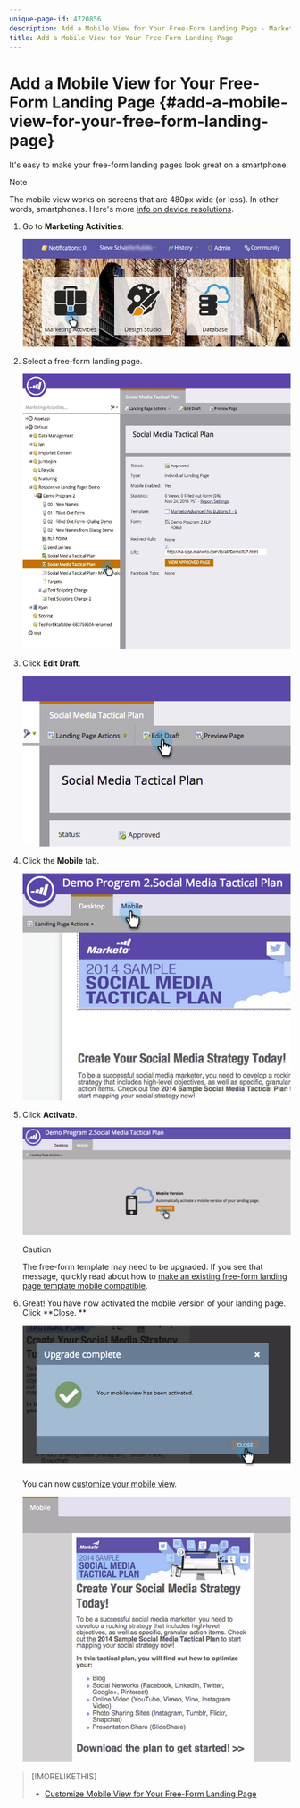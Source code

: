 ```yaml
---
unique-page-id: 4720856
description: Add a Mobile View for Your Free-Form Landing Page - Marketo Docs - Product Documentation
title: Add a Mobile View for Your Free-Form Landing Page
---
```


# Add a Mobile View for Your Free-Form Landing Page {#add-a-mobile-view-for-your-free-form-landing-page}

It's easy to make your free-form landing pages look great on a smartphone.

>[!NOTE]
>
>The mobile view works on screens that are 480px wide (or less). In other words, smartphones. Here's more [info on device resolutions](http://mydevice.io/devices/.).

1. Go to **Marketing Activities**.

   ![](assets/login-marketing-activities-3.png)

1. Select a free-form landing page.

   ![](assets/choose-landing-page.jpg)

1. Click **Edit Draft**.

   ![](assets/image2015-1-22-15-3a38-3a12.png)

1. Click the **Mobile** tab.

   ![](assets/image2015-1-22-16-3a46-3a10.png)

1. Click **Activate**.

   ![](assets/image2015-1-22-15-3a48-3a47.png)

   >[!CAUTION]
   >
   >The free-form template may need to be upgraded. If you see that message, quickly read about how to [make an existing free-form landing page template mobile compatible](../../../../product-docs/demand-generation/landing-pages/landing-page-templates/make-an-existing-free-form-landing-page-template-mobile-compatible.md).

1. Great! You have now activated the mobile version of your landing page. Click **Close. **

   ![](assets/image2015-1-22-16-3a44-3a37.png)

   You can now [customize your mobile view](customize-mobile-view-for-your-free-form-landing-page.md).

   ![](assets/image2015-1-22-16-3a47-3a16.png)

>[!MORELIKETHIS]
>
>* [Customize Mobile View for Your Free-Form Landing Page](customize-mobile-view-for-your-free-form-landing-page.md)
>

